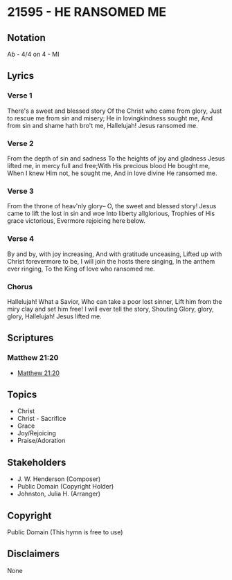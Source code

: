 # 21595 - HE RANSOMED ME

## Notation

Ab - 4/4 on 4 - MI

## Lyrics

### Verse 1

There's a sweet and blessed story Of the Christ who came from glory, Just to rescue me from sin and misery; He in lovingkindness sought me, And from sin and shame hath bro't me, Hallelujah! Jesus ransomed me.

### Verse 2

From the depth of sin and sadness To the heights of joy and gladness Jesus lifted me, in mercy full and free;With His precious blood He bought me, When I knew Him not, he sought me, And in love divine He ransomed me. 


### Verse 3

From the throne of heav'nly glory– O, the sweet and blessed story! Jesus came to lift the lost in sin and woe Into liberty allglorious, Trophies of His grace victorious, Evermore rejoicing here below.


### Verse 4

By and by, with joy increasing, And with gratitude unceasing, Lifted up with Christ forevermore to be, I will join the hosts there singing, In the anthem ever ringing, To the King of love who ransomed me.


### Chorus

Hallelujah! What a Savior, Who can take a poor lost sinner, Lift him from the miry clay and set him free! I will ever tell the story, Shouting Glory, glory, glory, Hallelujah! Jesus lifted me.



## Scriptures

### Matthew 21:20

- [Matthew 21:20](https://www.biblegateway.com/passage/?search=Matthew%2021%3A20)


## Topics

- Christ
- Christ - Sacrifice
- Grace
- Joy/Rejoicing
- Praise/Adoration

## Stakeholders

- J. W. Henderson (Composer)
- Public Domain (Copyright Holder)
- Johnston, Julia H. (Arranger)

## Copyright

Public Domain
(This hymn is free to use)

## Disclaimers

None

